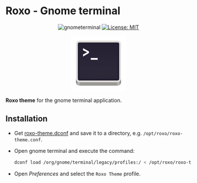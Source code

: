 # Roxo - Gnome terminal

<div align="center">

![gnometerminal](https://img.shields.io/static/v1?message=>=3&logo=gnometerminal&color=231e32&label=gnome%20terminal)
[![License: MIT](https://img.shields.io/badge/License-MIT-97ca39.svg)](https://opensource.org/licenses/MIT)

<img src="../../assets/gnome-term.png" width="150" />
</div>

**Roxo theme** for the gnome terminal application.

## Installation

- Get [roxo-theme.dconf](https://raw.githubusercontent.com/rellyson/roxo/main/resources/gnome-terminal/roxo-theme.dconf)
  and save it to a directory, e.g. `/opt/roxo/roxo-theme.conf`.
- Open gnome terminal and execute the command:

  ```sh
  dconf load /org/gnome/terminal/legacy/profiles:/ < /opt/roxo/roxo-theme.conf
  ```

- Open _Preferences_ and select the `Roxo Theme` profile.
